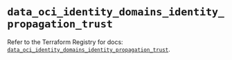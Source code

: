 # `data_oci_identity_domains_identity_propagation_trust`

Refer to the Terraform Registry for docs: [`data_oci_identity_domains_identity_propagation_trust`](https://registry.terraform.io/providers/hashicorp/oci/7.19.0/docs/data-sources/identity_domains_identity_propagation_trust).
